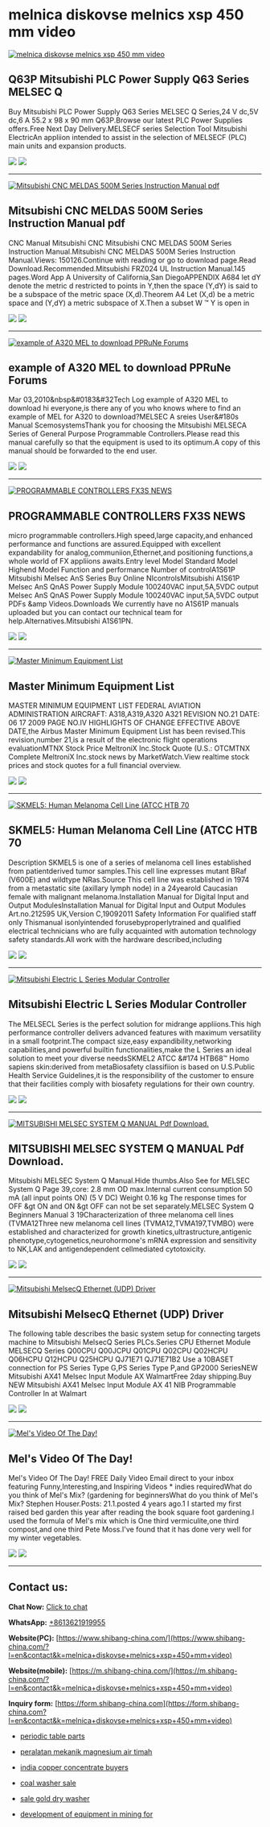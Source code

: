 # melnica diskovse melnics xsp 450 mm video

<a href="https://swt.shibang-china.com/?l=en&img&k=melnica+diskovse+melnics+xsp+450+mm+video" target="_blank">![melnica diskovse melnics xsp 450 mm video](http://static.shibang-china.com/all-800x300/232.jpg)</a>

## Q63P Mitsubishi PLC Power Supply Q63 Series MELSEC Q
Buy Mitsubishi PLC Power Supply Q63 Series MELSEC Q Series,24 V dc,5V dc,6 A 55.2 x 98 x 90 mm Q63P.Browse our latest PLC Power Supplies offers.Free Next Day Delivery.MELSECF series Selection Tool Mitsubishi ElectricAn appliion intended to assist in the selection of MELSECF (PLC) main units and expansion products.


<a href="https://whatsapp.shibangsoft.com/WhatsApp.php" target="_blank" title="WhatsApp">![](http://static.shibang-china.com/icon/whatsapp.png)</a> <a href="https://swt.shibang-china.com/?l=en&icon&k=melnica+diskovse+melnics+xsp+450+mm+video" target="_blank">![](http://static.shibang-china.com/icon/chat-en.png)</a>

---

<a href="https://swt.shibang-china.com/?l=en&img&k=melnica+diskovse+melnics+xsp+450+mm+video" target="_blank">![Mitsubishi CNC MELDAS 500M Series Instruction Manual pdf](http://static.shibang-china.com/all-800x300/778.jpg)</a>

## Mitsubishi CNC MELDAS 500M Series Instruction Manual pdf
CNC Manual Mitsubishi CNC Mitsubishi CNC MELDAS 500M Series Instruction Manual.Mitsubishi CNC MELDAS 500M Series Instruction Manual.Views: 150126.Continue with reading or go to download page.Read Download.Recommended.Mitsubishi FRZ024 UL Instruction Manual.145 pages.Word App A University of California,San DiegoAPPENDIX A684 let dY denote the metric d restricted to points in Y,then the space (Y,dY) is said to be a subspace of the metric space (X,d).Theorem A4 Let (X,d) be a metric space and (Y,dY) a metric subspace of X.Then a subset W ™ Y is open in


<a href="https://whatsapp.shibangsoft.com/WhatsApp.php" target="_blank" title="WhatsApp">![](http://static.shibang-china.com/icon/whatsapp.png)</a> <a href="https://swt.shibang-china.com/?l=en&icon&k=melnica+diskovse+melnics+xsp+450+mm+video" target="_blank">![](http://static.shibang-china.com/icon/chat-en.png)</a>

---

<a href="https://swt.shibang-china.com/?l=en&img&k=melnica+diskovse+melnics+xsp+450+mm+video" target="_blank">![example of A320 MEL to download PPRuNe Forums](http://static.shibang-china.com/all-800x300/1006.jpg)</a>

## example of A320 MEL to download PPRuNe Forums
Mar 03,2010&nbsp&#0183&#32Tech Log example of A320 MEL to download hi everyone,is there any of you who knows where to find an example of MEL for A320 to download?MELSEC A sreies User&#180s Manual ScemosystemsThank you for choosing the Mitsubishi MELSECA Series of General Purpose Programmable Controllers.Please read this manual carefully so that the equipment is used to its optimum.A copy of this manual should be forwarded to the end user.


<a href="https://whatsapp.shibangsoft.com/WhatsApp.php" target="_blank" title="WhatsApp">![](http://static.shibang-china.com/icon/whatsapp.png)</a> <a href="https://swt.shibang-china.com/?l=en&icon&k=melnica+diskovse+melnics+xsp+450+mm+video" target="_blank">![](http://static.shibang-china.com/icon/chat-en.png)</a>

---

<a href="https://swt.shibang-china.com/?l=en&img&k=melnica+diskovse+melnics+xsp+450+mm+video" target="_blank">![PROGRAMMABLE CONTROLLERS FX3S NEWS](http://static.shibang-china.com/all-800x300/91.jpg)</a>

## PROGRAMMABLE CONTROLLERS FX3S NEWS
micro programmable controllers.High speed,large capacity,and enhanced performance and functions are assured.Equipped with excellent expandability for analog,communiion,Ethernet,and positioning functions,a whole world of FX appliions awaits.Entry level Model Standard Model Highend Model Function and performance Number of controlA1S61P Mitsubishi Melsec AnS Series Buy Online NIcontrolsMitsubishi A1S61P Melsec AnS QnAS Power Supply Module 100240VAC input,5A,5VDC output Melsec AnS QnAS Power Supply Module 100240VAC input,5A,5VDC output PDFs &amp Videos.Downloads We currently have no A1S61P manuals uploaded but you can contact our technical team for help.Alternatives.Mitsubishi A1S61PN.


<a href="https://whatsapp.shibangsoft.com/WhatsApp.php" target="_blank" title="WhatsApp">![](http://static.shibang-china.com/icon/whatsapp.png)</a> <a href="https://swt.shibang-china.com/?l=en&icon&k=melnica+diskovse+melnics+xsp+450+mm+video" target="_blank">![](http://static.shibang-china.com/icon/chat-en.png)</a>

---

<a href="https://swt.shibang-china.com/?l=en&img&k=melnica+diskovse+melnics+xsp+450+mm+video" target="_blank">![Master Minimum Equipment List](http://static.shibang-china.com/all-800x300/639.jpg)</a>

## Master Minimum Equipment List
MASTER MINIMUM EQUIPMENT LIST FEDERAL AVIATION ADMINISTRATION AIRCRAFT: A318,A319,A320 A321 REVISION NO.21 DATE: 06 17 2009 PAGE NO.IV HIGHLIGHTS OF CHANGE EFFECTIVE ABOVE DATE,the Airbus Master Minimum Equipment List has been revised.This revision,number 21,is a result of the electronic flight operations evaluationMTNX Stock Price MeltroniX Inc.Stock Quote (U.S.: OTCMTNX Complete MeltroniX Inc.stock news by MarketWatch.View realtime stock prices and stock quotes for a full financial overview.


<a href="https://whatsapp.shibangsoft.com/WhatsApp.php" target="_blank" title="WhatsApp">![](http://static.shibang-china.com/icon/whatsapp.png)</a> <a href="https://swt.shibang-china.com/?l=en&icon&k=melnica+diskovse+melnics+xsp+450+mm+video" target="_blank">![](http://static.shibang-china.com/icon/chat-en.png)</a>

---

<a href="https://swt.shibang-china.com/?l=en&img&k=melnica+diskovse+melnics+xsp+450+mm+video" target="_blank">![SKMEL5: Human Melanoma Cell Line (ATCC HTB 70](http://static.shibang-china.com/all-800x300/1298.jpg)</a>

## SKMEL5: Human Melanoma Cell Line (ATCC HTB 70
Description SKMEL5 is one of a series of melanoma cell lines established from patientderived tumor samples.This cell line expresses mutant BRaf (V600E) and wildtype NRas.Source This cell line was established in 1974 from a metastatic site (axillary lymph node) in a 24yearold Caucasian female with malignant melanoma.Installation Manual for Digital Input and Output ModulesInstallation Manual for Digital Input and Output Modules Art.no.212595 UK,Version C,19092011 Safety Information For qualified staff only Thismanual isonlyintended forusebyproperlytrained and qualified electrical technicians who are fully acquainted with automation technology safety standards.All work with the hardware described,including


<a href="https://whatsapp.shibangsoft.com/WhatsApp.php" target="_blank" title="WhatsApp">![](http://static.shibang-china.com/icon/whatsapp.png)</a> <a href="https://swt.shibang-china.com/?l=en&icon&k=melnica+diskovse+melnics+xsp+450+mm+video" target="_blank">![](http://static.shibang-china.com/icon/chat-en.png)</a>

---

<a href="https://swt.shibang-china.com/?l=en&img&k=melnica+diskovse+melnics+xsp+450+mm+video" target="_blank">![Mitsubishi Electric L Series Modular Controller](http://static.shibang-china.com/all-800x300/1221.jpg)</a>

## Mitsubishi Electric L Series Modular Controller
The MELSECL Series is the perfect solution for midrange appliions.This high performance controller delivers advanced features with maximum versatility in a small footprint.The compact size,easy expandibility,networking capabilities,and powerful builtin functionalities,make the L Series an ideal solution to meet your diverse needsSKMEL2 ATCC &#174 HTB68™ Homo sapiens skin:derived from metaBiosafety classifiion is based on U.S.Public Health Service Guidelines,it is the responsibility of the customer to ensure that their facilities comply with biosafety regulations for their own country.


<a href="https://whatsapp.shibangsoft.com/WhatsApp.php" target="_blank" title="WhatsApp">![](http://static.shibang-china.com/icon/whatsapp.png)</a> <a href="https://swt.shibang-china.com/?l=en&icon&k=melnica+diskovse+melnics+xsp+450+mm+video" target="_blank">![](http://static.shibang-china.com/icon/chat-en.png)</a>

---

<a href="https://swt.shibang-china.com/?l=en&img&k=melnica+diskovse+melnics+xsp+450+mm+video" target="_blank">![MITSUBISHI MELSEC SYSTEM Q MANUAL Pdf Download.](http://static.shibang-china.com/all-800x300/1154.jpg)</a>

## MITSUBISHI MELSEC SYSTEM Q MANUAL Pdf Download.
Mitsubishi MELSEC System Q Manual.Hide thumbs.Also See for MELSEC System Q Page 39,core: 2.8 mm OD max.Internal current consumption 50 mA (all input points ON) (5 V DC) Weight 0.16 kg The response times for OFF &gt ON and ON &gt OFF can not be set separately.MELSEC System Q Beginners Manual 3 19Characterization of three melanoma cell lines (TVMA12Three new melanoma cell lines (TVMA12,TVMA197,TVMBO) were established and characterized for growth kinetics,ultrastructure,antigenic phenotype,cytogenetics,neurohormone's mRNA expression and sensitivity to NK,LAK and antigendependent cellmediated cytotoxicity.


<a href="https://whatsapp.shibangsoft.com/WhatsApp.php" target="_blank" title="WhatsApp">![](http://static.shibang-china.com/icon/whatsapp.png)</a> <a href="https://swt.shibang-china.com/?l=en&icon&k=melnica+diskovse+melnics+xsp+450+mm+video" target="_blank">![](http://static.shibang-china.com/icon/chat-en.png)</a>

---

<a href="https://swt.shibang-china.com/?l=en&img&k=melnica+diskovse+melnics+xsp+450+mm+video" target="_blank">![Mitsubishi MelsecQ Ethernet (UDP) Driver](http://static.shibang-china.com/all-800x300/832.jpg)</a>

## Mitsubishi MelsecQ Ethernet (UDP) Driver
The following table describes the basic system setup for connecting targets machine to Mitsubishi MelsecQ Series PLCs.Series CPU Ethernet Module MELSECQ Series Q00CPU Q00JCPU Q01CPU Q02CPU Q02HCPU Q06HCPU Q12HCPU Q25HCPU QJ71E71 QJ71E71B2 Use a 10BASET connection for PS Series Type G,PS Series Type P,and GP2000 SeriesNEW Mitsubishi AX41 Melsec Input Module AX WalmartFree 2day shipping.Buy NEW Mitsubishi AX41 Melsec Input Module AX 41 NIB Programmable Controller In at Walmart


<a href="https://whatsapp.shibangsoft.com/WhatsApp.php" target="_blank" title="WhatsApp">![](http://static.shibang-china.com/icon/whatsapp.png)</a> <a href="https://swt.shibang-china.com/?l=en&icon&k=melnica+diskovse+melnics+xsp+450+mm+video" target="_blank">![](http://static.shibang-china.com/icon/chat-en.png)</a>

---

<a href="https://swt.shibang-china.com/?l=en&img&k=melnica+diskovse+melnics+xsp+450+mm+video" target="_blank">![Mel's Video Of The Day!](http://static.shibang-china.com/all-800x300/219.jpg)</a>

## Mel's Video Of The Day!
Mel's Video Of The Day! FREE Daily Video Email direct to your inbox featuring Funny,Interesting,and Inspiring Videos * indies requiredWhat do you think of Mel's Mix? (gardening for beginnersWhat do you think of Mel's Mix? Stephen Houser.Posts: 21.1.posted 4 years ago.1 I started my first raised bed garden this year after reading the book square foot gardening.I used the formula of Mel's mix which is One third vermiculite,one third compost,and one third Pete Moss.I've found that it has done very well for my winter vegetables.


<a href="https://whatsapp.shibangsoft.com/WhatsApp.php" target="_blank" title="WhatsApp">![](http://static.shibang-china.com/icon/whatsapp.png)</a> <a href="https://swt.shibang-china.com/?l=en&icon&k=melnica+diskovse+melnics+xsp+450+mm+video" target="_blank">![](http://static.shibang-china.com/icon/chat-en.png)</a>

---
## Contact us:

**Chat Now:** [Click to chat](https://swt.shibang-china.com?l=en&contact&k=melnica+diskovse+melnics+xsp+450+mm+video)

**WhatsApp:**  [+8613621919955](https://whatsapp.shibangsoft.com/WhatsApp.php)

**Website(PC):** [https://www.shibang-china.com/](https://www.shibang-china.com/?l=en&contact&k=melnica+diskovse+melnics+xsp+450+mm+video)

**Website(mobile):** [https://m.shibang-china.com/](https://m.shibang-china.com/?l=en&contact&k=melnica+diskovse+melnics+xsp+450+mm+video)

**Inquiry form:** [https://form.shibang-china.com](https://form.shibang-china.com?l=en&contact&k=melnica+diskovse+melnics+xsp+450+mm+video)

* [periodic table parts](../111/periodic%20table%20parts.md)

* [peralatan mekanik magnesium air timah](../122/peralatan%20mekanik%20magnesium%20air%20timah.md)

* [india copper concentrate buyers](../117/india%20copper%20concentrate%20buyers.md)

* [coal washer sale](../120/coal%20washer%20sale.md)

* [sale gold dry washer](../120/sale%20gold%20dry%20washer.md)

* [development of equipment in mining for](../123/development%20of%20equipment%20in%20mining%20for.md)
